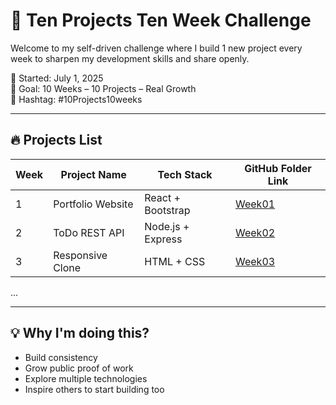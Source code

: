 # 🚀 Ten Projects Ten Week Challenge

Welcome to my self-driven challenge where I build 1 new project every week to sharpen my development skills and share openly.

📅 Started: July 1, 2025  
🎯 Goal: 10 Weeks – 10 Projects – Real Growth  
📍 Hashtag: #10Projects10weeks

---

## 🔥 Projects List

| Week | Project Name          | Tech Stack             | GitHub Folder Link     |
|------|-----------------------|------------------------|------------------------|
| 1    | Portfolio Website     | React + Bootstrap      | [Week01](./Week01-Portfolio-Website) |
| 2    | ToDo REST API         | Node.js + Express      | [Week02](./Week02-Todo-API)         |
| 3    | Responsive Clone      | HTML + CSS             | [Week03](./Week03-Responsive-Clone) |

...

---

## 💡 Why I'm doing this?

- Build consistency
- Grow public proof of work
- Explore multiple technologies
- Inspire others to start building too

